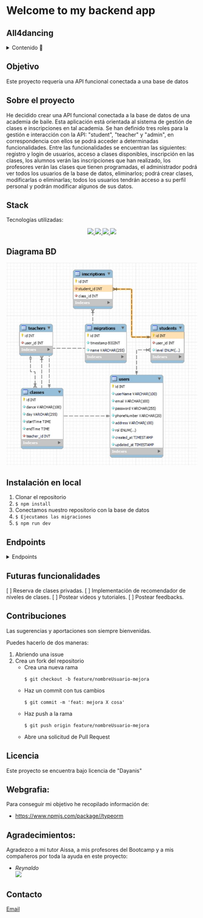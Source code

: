    # Welcome to my backend app

## All4dancing



<details>
  <summary>Contenido 📝</summary>
  <ol>
    <li><a href="#objetivo">Objetivo</a></li>
    <li><a href="#sobre-el-proyecto">Sobre el proyecto</a></li>
    <li><a href="#stack">Stack</a></li>
    <li><a href="#diagrama-bd">Diagrama</a></li>
    <li><a href="#instalación-en-local">Instalación</a></li>
    <li><a href="#endpoints">Endpoints</a></li>
    <li><a href="#futuras-funcionalidades">Futuras funcionalidades</a></li>
    <li><a href="#contribuciones">Contribuciones</a></li>
    <li><a href="#licencia">Licencia</a></li>
    <li><a href="#webgrafia">Webgrafia</a></li>
    <li><a href="#agradecimientos">Agradecimientos</a></li>
    <li><a href="#contacto">Contacto</a></li>
  </ol>
</details>

## Objetivo
Este proyecto requería una API funcional conectada a una base de datos 

## Sobre el proyecto
He decidido crear una  API funcional conectada a la base de datos de una academia de baile. Esta aplicación está orientada al sistema de gestión de clases e inscripciones en tal academia. Se han definido tres roles para la gestión e interacción con la API: "student", "teacher" y "admin", en correspondencia con ellos se podrá acceder a determinadas funcionalidades. Entre las funcionalidades se encuentran las siguientes: registro y login de usuarios, acceso a clases disponibles, inscripción en las clases, los alumnos verán las inscripciones que han realizado, los profesores verán las clases que tienen programadas, el administrador podrá ver todos los usuarios de la base de datos, eliminarlos; podrá crear clases, modificarlas o eliminarlas; todos los usuarios tendrán acceso a su perfil personal y podrán modificar algunos de sus datos.


## Stack
Tecnologías utilizadas:
<div align="center">
<a href="https://www.mysql.com/">
    <img src= "https://shields.io/badge/MySQL-lightgrey?logo=mysql&style=plastic&logoColor=white&labelColor=blue"/>
</a>
<a href="https://www.expressjs.com/">
    <img src= "https://img.shields.io/badge/express.js-%23404d59.svg?style=for-the-badge&logo=express&logoColor=%2361DAFB"/>
</a>
<a href="https://nodejs.org/es/">
    <img src= "https://img.shields.io/badge/node.js-026E00?style=for-the-badge&logo=node.js&logoColor=white"/>
</a>
<a href="https://developer.mozilla.org/es/docs/Web/JavaScript">
    <img src= "https://img.shields.io/badge/javascipt-EFD81D?style=for-the-badge&logo=javascript&logoColor=black"/>
</a>
 </div>


## Diagrama BD
!['imagen-db'](img/diagramaBD.PNG)

## Instalación en local
1. Clonar el repositorio
2. ` $ npm install `
3. Conectamos nuestro repositorio con la base de datos 
4. ``` $ Ejecutamos las migraciones ``` 
5. ``` $ npm run dev ``` 


## Endpoints
<details>
<summary>Endpoints</summary>

http://localhost:5000

    - REGISTRAR USUARIO ROL STUDENT

            POST /api/auth/register/student
        body:
        ``` js
   {    
       "userName": "nombreStudent",
       "email": "nombrestudent@email.com",
       "password": "123456",
        "address": "Calle 2",
       "phoneNumber": 456736
    }
        ```
    - REGISTRAR USUARIO ROL TEACHER

            POST /api/auth/register/teacher
        body:
        ``` js
   {    
       "userName": "nombreTeacher",
       "email": "nombreteacher@email.com",
       "password": "123456",
        "address": "Calle 2",
       "phoneNumber": 456736
    }
        ```
    - REGISTRAR USUARIO ROL ADMIN

            POST /api/auth/register/admin
        body:
        ``` js
   {    
       "userName": "nombreAdmin",
       "email": "nombreadmin@email.com",
       "password": "123456",
        "address": "Calle 2",
       "phoneNumber": 456736
    }
        ```

    - LOGIN USUARIOS

            POST /api/auth/login  
        body:
        ``` js
            {
                "email": "esther@email.com",
                "password":"123456"
            }
        ```

        - RECUPERAR TODOS LOS USUARIOS 

            GET /api/users


    - RECUPERAR USUARIO POR ID

            GET /api/users/1   

       
    - EDITAR PERFIL DE USUARIO

            PATCH /api/users/1    
        body:
        ``` js
             {
              "userName" : "Newramiro",
              "email": "newramiro@email.com",  
            }
        ```
    - INSCRIPCIÓN CLASE

            Post /api/inscription    
        body:
        ``` js
               {
    
    "studentId": 1,
    "classId": 2
           
    } 
        ```
    


    - CREACIÓN CLASE

            POST /api/class
        body:
        ``` js
             {
       
               "dance": "salsa",
               "day": "jueves",
               "startTime": "10:00:00",
               "endTime": "11:00:00",
               "teacherId": 1
                  
                  
               }
        ```
    - RECUPERAR INSCRIPCIONES

            GET /api/inscription

   - RECUPERAR INSCRIPCIONES POR ID

            GET /api/inscription/1         

        
    - MODIFICACIÓN DE CLASES

            PATCH /api/class/1
        body:
        ``` js
            {
                
                  "dance": "Salsa",
                  "day": "Lunes",
                  "startTime": "10:00:00",
                  "endTime": "11:00:00",
                  "teacherId": "1"

            }
        ```
     - ELIMINACIÓN DE CLASE

            DELETE /api/class/1

     - ELIMINACIÓN DE USUARIO

            DELETE /api/users/1

     - RECUPERAR CLASES PROFESORES

            GET /api/class/getClassesByTeacher/1  

    - ...
</details>

## Futuras funcionalidades
[ ] Reserva de clases privadas.
[ ] Implementación de recomendador de niveles de clases.
[ ] Postear videos y tutoriales.
[ ] Postear feedbacks.
 

## Contribuciones
Las sugerencias y aportaciones son siempre bienvenidas.  

Puedes hacerlo de dos maneras:

1. Abriendo una issue
2. Crea un fork del repositorio
    - Crea una nueva rama  
        ```
        $ git checkout -b feature/nombreUsuario-mejora
        ```
    - Haz un commit con tus cambios 
        ```
        $ git commit -m 'feat: mejora X cosa'
        ```
    - Haz push a la rama 
        ```
        $ git push origin feature/nombreUsuario-mejora
        ```
    - Abre una solicitud de Pull Request

## Licencia
Este proyecto se encuentra bajo licencia de "Dayanis"

## Webgrafia:
Para conseguir mi objetivo he recopilado información de:
- https://www.npmjs.com/package//typeorm


## Agradecimientos:

Agradezco a mi tutor Aissa, a mis profesores del Bootcamp y a mis compañeros por toda la ayuda en este proyecto:


- *Reynaldo*  
<a href="https://github.com/ReynaldoMunozF/" target="_blank"><img src="https://img.shields.io/badge/github-24292F?style=for-the-badge&logo=github&logoColor=green" target="_blank"></a> 

 

## Contacto
<a href = "mailto:garciarodriguezprof@gmail.com"> Email</a>

</p>


